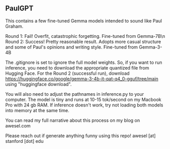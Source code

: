 ## PaulGPT

This contains a few fine-tuned Gemma models intended to sound like Paul Graham.

Round 1: Fail! Overfit, catastrophic forgetting. Fine-tuned from Gemma-7B\n
Round 2: Success! Pretty reasonable result. Adopts more casual structure and some of Paul's opinions and writing style. Fine-tuned from Gemma-3-4B

The .gitignore is set to ignore the full model weights. So, if you want to run inference, you need to download the appropriate quantized file from Hugging Face. For the Round 2 (successful run), download https://huggingface.co/google/gemma-3-4b-it-qat-q4_0-gguf/tree/main using "huggingface download".

You will also need to adjust the pathnames in inference.py to your computer. The model is tiny and runs at 10-15 tok/second on my Macbook Pro with 24 gb RAM. If inference doesn't work, try not loading both models into memory at the same time.

You can read my full narrative about this process on my blog on awesel.com

Please reach out if generate anything funny using this repo! awesel [at] stanford [dot] edu
